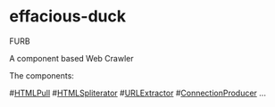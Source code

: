 # effacious-duck
FURB

A component based Web Crawler 

The components:

#[HTMLPull](src/main/HtmlPull.java)
#[HTMLSpliterator](src/main/HtmlSpliterator.java)
#[URLExtractor](src/main/UrlExtractor.java)
#[ConnectionProducer](src/main/ConnectionProducer.java)
...



